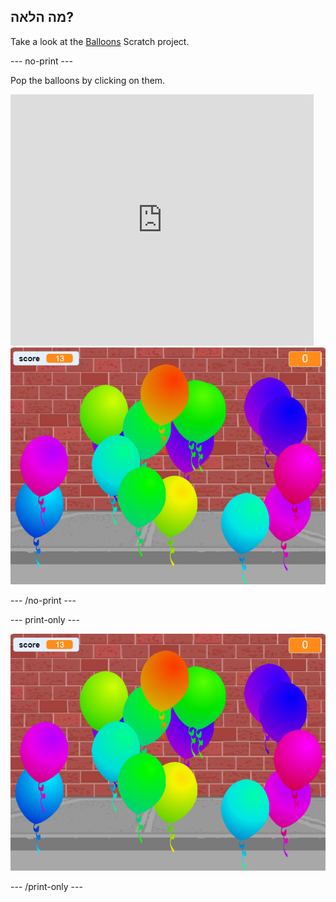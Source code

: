 ## מה הלאה?

Take a look at the [Balloons](https://projects.raspberrypi.org/en/projects/balloons) Scratch project.

\--- no-print \---

Pop the balloons by clicking on them.

<div class="scratch-preview">
  <iframe allowtransparency="true" width="485" height="402" src="https://scratch.mit.edu/projects/embed/299206746/?autostart=false" frameborder="0" scrolling="no"></iframe>
  <img src="images/balloons-final.png">
</div>

\--- /no-print \---

\--- print-only \---

![פרוייקט שלם](images/balloons-final.png)

\--- /print-only \---